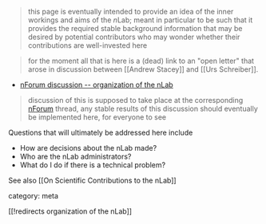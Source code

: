 > this page is eventually intended to provide an idea of the inner workings and aims of the $n$Lab; meant in particular to be such that it provides the required stable background information that may be desired by potential contributors who may wonder whether their contributions are well-invested here

>for the moment all that is here is a (dead) link to an "open letter" that arose in discussion between [[Andrew Stacey]] and [[Urs Schreiber]]. 

* [nForum discussion -- organization of the nLab](http://www.math.ntnu.no/~stacey/Mathforge/nForum/comments.php?DiscussionID=36)


> discussion of this is supposed to take place at the corresponding [nForum](http://www.math.ntnu.no/~stacey/Mathforge/nForum/) thread, any stable results of this discussion should eventually be implemented here, for everyone to see

Questions that will ultimately be addressed here include
* How are decisions about the nLab made?
* Who are the nLab administrators?
* What do I do if there is a technical problem?

See also [[On Scientific Contributions to the nLab]]


category: meta

[[!redirects organization of the nLab]]